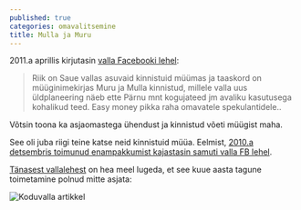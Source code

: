 ```yaml
---
published: true
categories: omavalitsemine
title: Mulla ja Muru
---
```

2011.a aprillis kirjutasin [valla Facebooki lehel](https://www.facebook.com/Sauevald/posts/111294785620335?match=c2F1ZSB2YWxkLG11bGxhLHZhbGQsbXVydSxzYXVl):

> Riik on Saue vallas asuvaid kinnistuid müümas ja taaskord on müüginimekirjas Muru ja Mulla kinnistud, millele valla uus üldplaneering näeb ette Pärnu mnt kogujateed jm avaliku kasutusega kohalikud teed. Easy money pikka raha omavatele spekulantidele..

Võtsin toona ka asjaomastega ühendust ja kinnistud võeti müügist maha. 

See oli juba riigi teine katse neid kinnistuid müüa. Eelmist, [2010.a detsembris toimunud enampakkumist kajastasin samuti valla FB lehel](https://www.facebook.com/photo.php?fbid=1239283639486&set=p.1239283639486&type=3&permPage=1).

[Tänasest vallalehest](http://sauevald.ee/documents/108075/320703/koduvald_veebruar_2017.pdf/b6c8cd37-3646-4a3b-b6cb-5de498d80163) on hea meel lugeda, et see kuue aasta tagune toimetamine polnud mitte asjata:

![Koduvalla artikkel](https://cloud.githubusercontent.com/assets/146800/22705264/8ca0cd8e-ed73-11e6-82bb-ab4cc2223973.png)
